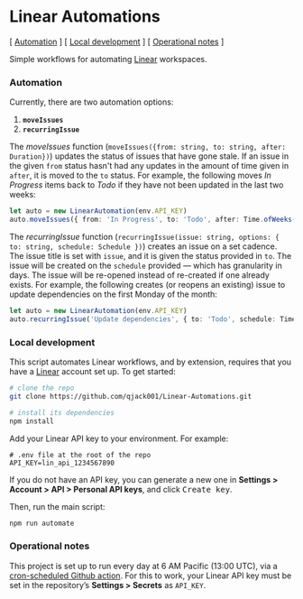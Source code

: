 # Linear Automations

[ [Automation](#automation) ] [ [Local development](#local-development) ] [ [Operational notes](#operational-notes) ]

Simple workflows for automating [Linear](https://linear.app/) workspaces.

### Automation

Currently, there are two automation options: 

1. **`moveIssues`**
2. **`recurringIssue`**


The _moveIssues_ function (`moveIssues({from: string, to: string, after: Duration})`) updates the status of issues that have gone stale. If an issue in the given `from` status hasn't had any updates in the amount of time given in `after`, it is moved to the `to` status. For example, the following moves *In Progress* items back to *Todo* if they have not been updated in the last two weeks:

```typescript
let auto = new LinearAutomation(env.API_KEY)
auto.moveIssues({ from: 'In Progress', to: 'Todo', after: Time.ofWeeks(2) })
```

The _recurringIssue_ function (`recurringIssue(issue: string, options: { to: string, schedule: Schedule })`) creates an issue on a set cadence. The issue title is set with `issue`, and it is given the status provided in `to`. The issue will be created on the `schedule` provided — which has granularity in days. The issue will be re-opened instead of re-created if one already exists. For example, the following creates (or reopens an existing) issue to update dependencies on the first Monday of the month:

```typescript
let auto = new LinearAutomation(env.API_KEY)
auto.recurringIssue('Update dependencies', { to: 'Todo', schedule: Time.FIRST_MONDAY_OF_THE_MONTH })
```

### Local development

This script automates Linear workflows, and by extension, requires that you have a [Linear](https://linear.app/) account set up. To get started:

```bash
# clone the repo
git clone https://github.com/qjack001/Linear-Automations.git

# install its dependencies
npm install
```

Add your Linear API key to your environment. For example:

```env
# .env file at the root of the repo
API_KEY=lin_api_1234567890
```

If you do not have an API key, you can generate a new one in **Settings > Account > API > Personal API keys**, and click <kbd>Create key</kbd>.

Then, run the main script:

```bash
npm run automate
```

### Operational notes

This project is set up to run every day at 6 AM Pacific (13:00 UTC), via a [cron-scheduled Github action](.github/workflows/run_automation.yml). For this to work, your Linear API key must be set in the repository’s **Settings > Secrets** as `API_KEY`.

